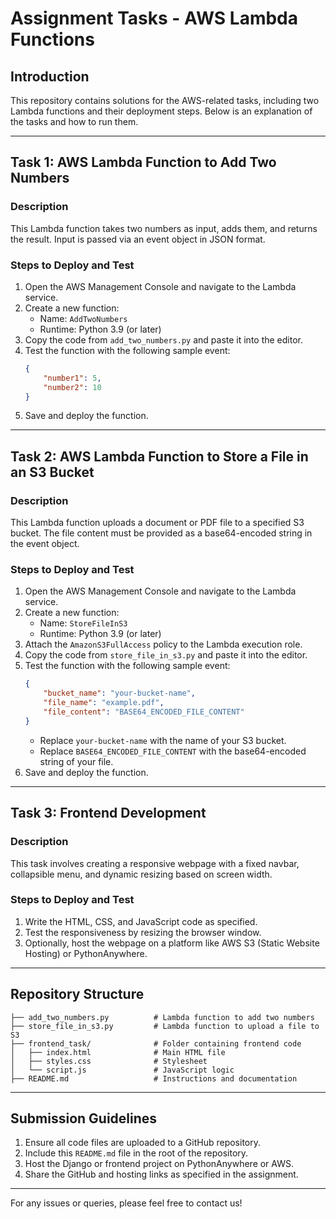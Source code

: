 # Assignment Tasks - AWS Lambda Functions

## Introduction
This repository contains solutions for the AWS-related tasks, including two Lambda functions and their deployment steps. Below is an explanation of the tasks and how to run them.

---

## **Task 1: AWS Lambda Function to Add Two Numbers**

### **Description**
This Lambda function takes two numbers as input, adds them, and returns the result. Input is passed via an event object in JSON format.

### **Steps to Deploy and Test**
1. Open the AWS Management Console and navigate to the Lambda service.
2. Create a new function:
   - Name: `AddTwoNumbers`
   - Runtime: Python 3.9 (or later)
3. Copy the code from `add_two_numbers.py` and paste it into the editor.
4. Test the function with the following sample event:
   ```json
   {
       "number1": 5,
       "number2": 10
   }
   ```
5. Save and deploy the function.

---

## **Task 2: AWS Lambda Function to Store a File in an S3 Bucket**

### **Description**
This Lambda function uploads a document or PDF file to a specified S3 bucket. The file content must be provided as a base64-encoded string in the event object.

### **Steps to Deploy and Test**
1. Open the AWS Management Console and navigate to the Lambda service.
2. Create a new function:
   - Name: `StoreFileInS3`
   - Runtime: Python 3.9 (or later)
3. Attach the `AmazonS3FullAccess` policy to the Lambda execution role.
4. Copy the code from `store_file_in_s3.py` and paste it into the editor.
5. Test the function with the following sample event:
   ```json
   {
       "bucket_name": "your-bucket-name",
       "file_name": "example.pdf",
       "file_content": "BASE64_ENCODED_FILE_CONTENT"
   }
   ```
   - Replace `your-bucket-name` with the name of your S3 bucket.
   - Replace `BASE64_ENCODED_FILE_CONTENT` with the base64-encoded string of your file.
6. Save and deploy the function.

---

## **Task 3: Frontend Development**

### **Description**
This task involves creating a responsive webpage with a fixed navbar, collapsible menu, and dynamic resizing based on screen width.

### **Steps to Deploy and Test**
1. Write the HTML, CSS, and JavaScript code as specified.
2. Test the responsiveness by resizing the browser window.
3. Optionally, host the webpage on a platform like AWS S3 (Static Website Hosting) or PythonAnywhere.

---

## **Repository Structure**
```
├── add_two_numbers.py          # Lambda function to add two numbers
├── store_file_in_s3.py         # Lambda function to upload a file to S3
├── frontend_task/              # Folder containing frontend code
│   ├── index.html              # Main HTML file
│   ├── styles.css              # Stylesheet
│   └── script.js               # JavaScript logic
├── README.md                   # Instructions and documentation
```

---

## **Submission Guidelines**
1. Ensure all code files are uploaded to a GitHub repository.
2. Include this `README.md` file in the root of the repository.
3. Host the Django or frontend project on PythonAnywhere or AWS.
4. Share the GitHub and hosting links as specified in the assignment.

---

For any issues or queries, please feel free to contact us!

